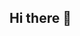 ## Hi there 👋

<!--
**3oheil-rostami/3oheil-rostami** is a ✨ _special_ ✨ repository because its `README.md` (this file) appears on your GitHub profile.

Here are some ideas to get you started:
im Soheill Rostami
- 🔭 I’m currently working on ...
- 🌱 I’m currently learning ...dsa
- 👯 I’m looking to collaborate on ...
- 🤔 I’m looking for help with ...
- 💬 Ask me about ...
- 📫 How to reach me: ...
- 😄 Pronouns: ...
- ⚡ Fun fact: ...
-->
